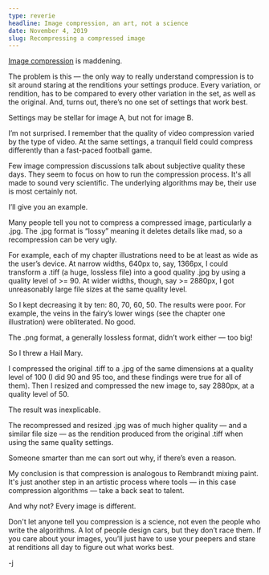 ```yaml
---
type: reverie
headline: Image compression, an art, not a science
date: November 4, 2019
slug: Recompressing a compressed image
---
```


[Image compression](https://github.com/abelsj60/jamesabels.net/blob/master/image-scripts.txt) is maddening. 

The problem is this — the only way to really understand compression is to sit around staring at the renditions your settings produce. Every variation, or rendition, has to be compared to every other variation in the set, as well as the original. And, turns out, there’s no one set of settings that work best. 

Settings may be stellar for image A, but not for image B.

I’m not surprised. I remember that the quality of video compression varied by the type of video. At the same settings, a tranquil field could compress differently than a fast-paced football game.

Few image compression discussions talk about subjective quality these days. They seem to focus on how to run the compression process. It's all made to sound very scientific. The underlying algorithms may be, their use is most certainly not.

I’ll give you an example. 

Many people tell you not to compress a compressed image, particularly a .jpg. The .jpg format is “lossy” meaning it deletes details like mad, so a recompression can be very ugly.

For example, each of my chapter illustrations need to be at least as wide as the user’s device. At narrow widths, 640px to, say, 1366px, I could transform a .tiff (a huge, lossless file) into a good quality .jpg by using a quality level of >= 90. At wider widths, though, say >= 2880px, I got unreasonably large file sizes at the same quality level. 

So I kept decreasing it by ten: 80, 70, 60, 50. The results were poor. For example, the veins in the fairy’s lower wings (see the chapter one illustration) were obliterated. No good.

The .png format, a generally lossless format, didn’t work either — too big!

So I threw a Hail Mary. 

I compressed the original .tiff to a .jpg of the same dimensions at a quality level of 100 (I did 90 and 95 too, and these findings were true for all of them). Then I resized and compressed the new image to, say 2880px, at a quality level of 50. 

The result was inexplicable. 

The recompressed and resized .jpg was of much higher quality — and a similar file size — as the rendition produced from the original .tiff when using the same quality settings. 

Someone smarter than me can sort out why, if there’s even a reason. 

My conclusion is that compression is analogous to Rembrandt mixing paint. It's just another step in an artistic process where tools — in this case compression algorithms — take a back seat to talent. 

And why not? Every image is different.

Don't let anyone tell you compression is a science, not even the people who write the algorithms. A lot of people design cars, but they don’t race them. If you care about your images, you’ll just have to use your peepers and stare at renditions all day to figure out what works best. 

-j
